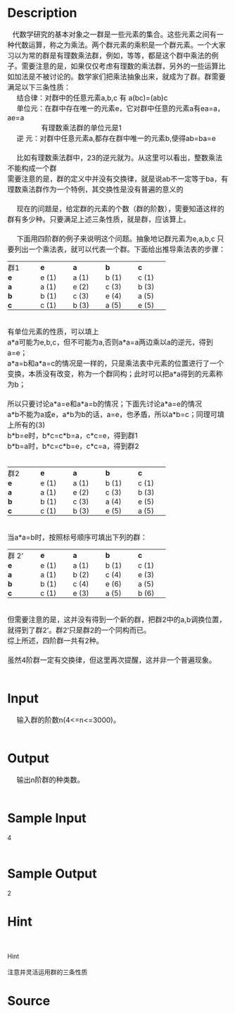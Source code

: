 
# Description

<div class="content"><div><span style="font-size: medium"><b> </b><b>  </b>代数学研究的基本对象之一群是一些元素的集合。这些元素之间有一种代数运算，称之为乘法。两个群元素的乘积是一个群元素。一个大家习以为常的群是有理数乘法群，例如，等等，都是这个群中乘法的例子。需要注意的是，如果仅仅考虑有理数的乘法群，另外的一些运算比如加法是不被讨论的。数学家们把乘法抽象出来，就成为了群。群需要满足以下三条性质：</span></div>
<div style="text-indent: 15.75pt"><span style="font-size: medium">结合律：对群中的任意元素a,b,c 有 a(bc)=(ab)c</span></div>
<div style="text-indent: 15.75pt"><span style="font-size: medium">单位元：在群中存在唯一的元素e，它对群中任意的元素a有ea=a，ae=a</span></div>
<div style="text-indent: 57.75pt"><span style="font-size: medium">有理数乘法群的单位元是1</span></div>
<div style="text-indent: 15.75pt"><span style="font-size: medium">逆 元：对群中任意元素a,都存在群中唯一的元素b,使得ab=ba=e</span></div>
<div><span style="font-size: medium"> </span></div>
<div style="text-indent: 15.75pt"><span style="font-size: medium">比如有理数乘法群中，23的逆元就为。从这里可以看出，整数乘法不能构成一个群</span></div>
<div><span style="font-size: medium">需要注意的是，群的定义中并没有交换律，就是说ab不一定等于ba，有理数乘法群作为一个特例，其交换性是没有普遍的意义的</span></div>
<div><span style="font-size: medium"> </span></div>
<div style="text-indent: 15.75pt"><span style="font-size: medium">现在的问题是，给定群的元素的个数（群的阶数），需要知道这样的群有多少种。只要满足上述三条性质，就是群，应该算上。</span></div>
<div><span style="font-size: medium">   </span></div>
<div style="text-indent: 15.75pt"><span style="font-size: medium">下面用四阶群的例子来说明这个问题。抽象地记群元素为e,a,b,c 只要列出一个乘法表，就可以代表一个群。下面给出推导乘法表的步骤：</span></div>
<p><table cellspacing="0" cellpadding="0" width="360" border="0" style="width: 270pt; border-collapse: collapse">
    <tbody>
        <tr style="height: 14.25pt">
            <td nowrap="nowrap" width="72" style="border-right: #ece9d8; padding-right: 0.75pt; border-top: #ece9d8; padding-left: 0.75pt; padding-bottom: 0cm; border-left: #ece9d8; width: 54pt; padding-top: 0.75pt; border-bottom: #ece9d8; height: 14.25pt; background-color: transparent">
            <div><span style="font-size: medium">群1</span></div>
            </td>
            <td nowrap="nowrap" width="72" style="border-right: #ece9d8; padding-right: 0.75pt; border-top: #ece9d8; padding-left: 0.75pt; padding-bottom: 0cm; border-left: #ece9d8; width: 54pt; padding-top: 0.75pt; border-bottom: #ece9d8; height: 14.25pt; background-color: transparent">
            <div><span style="font-size: medium"><b>e</b></span></div>
            </td>
            <td nowrap="nowrap" width="72" style="border-right: #ece9d8; padding-right: 0.75pt; border-top: #ece9d8; padding-left: 0.75pt; padding-bottom: 0cm; border-left: #ece9d8; width: 54pt; padding-top: 0.75pt; border-bottom: #ece9d8; height: 14.25pt; background-color: transparent">
            <div><span style="font-size: medium"><b>a</b></span></div>
            </td>
            <td nowrap="nowrap" width="72" style="border-right: #ece9d8; padding-right: 0.75pt; border-top: #ece9d8; padding-left: 0.75pt; padding-bottom: 0cm; border-left: #ece9d8; width: 54pt; padding-top: 0.75pt; border-bottom: #ece9d8; height: 14.25pt; background-color: transparent">
            <div><span style="font-size: medium"><b>b</b></span></div>
            </td>
            <td nowrap="nowrap" width="72" style="border-right: #ece9d8; padding-right: 0.75pt; border-top: #ece9d8; padding-left: 0.75pt; padding-bottom: 0cm; border-left: #ece9d8; width: 54pt; padding-top: 0.75pt; border-bottom: #ece9d8; height: 14.25pt; background-color: transparent">
            <div><span style="font-size: medium"><b>c</b></span></div>
            </td>
        </tr>
        <tr style="height: 14.25pt">
            <td nowrap="nowrap" style="border-right: #ece9d8; padding-right: 0.75pt; border-top: #ece9d8; padding-left: 0.75pt; padding-bottom: 0cm; border-left: #ece9d8; padding-top: 0.75pt; border-bottom: #ece9d8; height: 14.25pt; background-color: transparent">
            <div><span style="font-size: medium"><b>e</b></span></div>
            </td>
            <td nowrap="nowrap" style="border-right: #ece9d8; padding-right: 0.75pt; border-top: #ece9d8; padding-left: 0.75pt; padding-bottom: 0cm; border-left: #ece9d8; padding-top: 0.75pt; border-bottom: #ece9d8; height: 14.25pt; background-color: transparent">
            <div><span style="font-size: medium">e (1)</span></div>
            </td>
            <td nowrap="nowrap" style="border-right: #ece9d8; padding-right: 0.75pt; border-top: #ece9d8; padding-left: 0.75pt; padding-bottom: 0cm; border-left: #ece9d8; padding-top: 0.75pt; border-bottom: #ece9d8; height: 14.25pt; background-color: transparent">
            <div><span style="font-size: medium">a (1)</span></div>
            </td>
            <td nowrap="nowrap" style="border-right: #ece9d8; padding-right: 0.75pt; border-top: #ece9d8; padding-left: 0.75pt; padding-bottom: 0cm; border-left: #ece9d8; padding-top: 0.75pt; border-bottom: #ece9d8; height: 14.25pt; background-color: transparent">
            <div><span style="font-size: medium">b (1)</span></div>
            </td>
            <td nowrap="nowrap" style="border-right: #ece9d8; padding-right: 0.75pt; border-top: #ece9d8; padding-left: 0.75pt; padding-bottom: 0cm; border-left: #ece9d8; padding-top: 0.75pt; border-bottom: #ece9d8; height: 14.25pt; background-color: transparent">
            <div><span style="font-size: medium">c (1)</span></div>
            </td>
        </tr>
        <tr style="height: 14.25pt">
            <td nowrap="nowrap" style="border-right: #ece9d8; padding-right: 0.75pt; border-top: #ece9d8; padding-left: 0.75pt; padding-bottom: 0cm; border-left: #ece9d8; padding-top: 0.75pt; border-bottom: #ece9d8; height: 14.25pt; background-color: transparent">
            <div><span style="font-size: medium"><b>a</b></span></div>
            </td>
            <td nowrap="nowrap" style="border-right: #ece9d8; padding-right: 0.75pt; border-top: #ece9d8; padding-left: 0.75pt; padding-bottom: 0cm; border-left: #ece9d8; padding-top: 0.75pt; border-bottom: #ece9d8; height: 14.25pt; background-color: transparent">
            <div><span style="font-size: medium">a (1)</span></div>
            </td>
            <td nowrap="nowrap" style="border-right: #ece9d8; padding-right: 0.75pt; border-top: #ece9d8; padding-left: 0.75pt; padding-bottom: 0cm; border-left: #ece9d8; padding-top: 0.75pt; border-bottom: #ece9d8; height: 14.25pt; background-color: transparent">
            <div><span style="font-size: medium">e (2)</span></div>
            </td>
            <td nowrap="nowrap" style="border-right: #ece9d8; padding-right: 0.75pt; border-top: #ece9d8; padding-left: 0.75pt; padding-bottom: 0cm; border-left: #ece9d8; padding-top: 0.75pt; border-bottom: #ece9d8; height: 14.25pt; background-color: transparent">
            <div><span style="font-size: medium">c (3)</span></div>
            </td>
            <td nowrap="nowrap" style="border-right: #ece9d8; padding-right: 0.75pt; border-top: #ece9d8; padding-left: 0.75pt; padding-bottom: 0cm; border-left: #ece9d8; padding-top: 0.75pt; border-bottom: #ece9d8; height: 14.25pt; background-color: transparent">
            <div><span style="font-size: medium">b (3)</span></div>
            </td>
        </tr>
        <tr style="height: 14.25pt">
            <td nowrap="nowrap" style="border-right: #ece9d8; padding-right: 0.75pt; border-top: #ece9d8; padding-left: 0.75pt; padding-bottom: 0cm; border-left: #ece9d8; padding-top: 0.75pt; border-bottom: #ece9d8; height: 14.25pt; background-color: transparent">
            <div><span style="font-size: medium"><b>b</b></span></div>
            </td>
            <td nowrap="nowrap" style="border-right: #ece9d8; padding-right: 0.75pt; border-top: #ece9d8; padding-left: 0.75pt; padding-bottom: 0cm; border-left: #ece9d8; padding-top: 0.75pt; border-bottom: #ece9d8; height: 14.25pt; background-color: transparent">
            <div><span style="font-size: medium">b (1)</span></div>
            </td>
            <td nowrap="nowrap" style="border-right: #ece9d8; padding-right: 0.75pt; border-top: #ece9d8; padding-left: 0.75pt; padding-bottom: 0cm; border-left: #ece9d8; padding-top: 0.75pt; border-bottom: #ece9d8; height: 14.25pt; background-color: transparent">
            <div><span style="font-size: medium">c (3)</span></div>
            </td>
            <td nowrap="nowrap" style="border-right: #ece9d8; padding-right: 0.75pt; border-top: #ece9d8; padding-left: 0.75pt; padding-bottom: 0cm; border-left: #ece9d8; padding-top: 0.75pt; border-bottom: #ece9d8; height: 14.25pt; background-color: transparent">
            <div><span style="font-size: medium">e (4)</span></div>
            </td>
            <td nowrap="nowrap" style="border-right: #ece9d8; padding-right: 0.75pt; border-top: #ece9d8; padding-left: 0.75pt; padding-bottom: 0cm; border-left: #ece9d8; padding-top: 0.75pt; border-bottom: #ece9d8; height: 14.25pt; background-color: transparent">
            <div><span style="font-size: medium">a (5)</span></div>
            </td>
        </tr>
        <tr style="height: 14.25pt">
            <td nowrap="nowrap" style="border-right: #ece9d8; padding-right: 0.75pt; border-top: #ece9d8; padding-left: 0.75pt; padding-bottom: 0cm; border-left: #ece9d8; padding-top: 0.75pt; border-bottom: #ece9d8; height: 14.25pt; background-color: transparent">
            <div><span style="font-size: medium"><b>c</b></span></div>
            </td>
            <td nowrap="nowrap" style="border-right: #ece9d8; padding-right: 0.75pt; border-top: #ece9d8; padding-left: 0.75pt; padding-bottom: 0cm; border-left: #ece9d8; padding-top: 0.75pt; border-bottom: #ece9d8; height: 14.25pt; background-color: transparent">
            <div><span style="font-size: medium">c (1)</span></div>
            </td>
            <td nowrap="nowrap" style="border-right: #ece9d8; padding-right: 0.75pt; border-top: #ece9d8; padding-left: 0.75pt; padding-bottom: 0cm; border-left: #ece9d8; padding-top: 0.75pt; border-bottom: #ece9d8; height: 14.25pt; background-color: transparent">
            <div><span style="font-size: medium">b (3)</span></div>
            </td>
            <td nowrap="nowrap" style="border-right: #ece9d8; padding-right: 0.75pt; border-top: #ece9d8; padding-left: 0.75pt; padding-bottom: 0cm; border-left: #ece9d8; padding-top: 0.75pt; border-bottom: #ece9d8; height: 14.25pt; background-color: transparent">
            <div><span style="font-size: medium">a (5)</span></div>
            </td>
            <td nowrap="nowrap" style="border-right: #ece9d8; padding-right: 0.75pt; border-top: #ece9d8; padding-left: 0.75pt; padding-bottom: 0cm; border-left: #ece9d8; padding-top: 0.75pt; border-bottom: #ece9d8; height: 14.25pt; background-color: transparent">
            <div><span style="font-size: medium">e (5)</span></div>
            </td>
        </tr>
    </tbody>
</table>
</p>
<div><span style="font-size: medium"> </span></div>
<div><span style="font-size: medium">有单位元素的性质，可以填上</span></div>
<div><span style="font-size: medium">a*a可能为e,b,c，但不可能为a,否则a*a=a两边乘以a的逆元，得到a=e；</span></div>
<div><span style="font-size: medium">a*a=b和a*a=c的情况是一样的，只是乘法表中元素的位置进行了一个变换，本质没有改变，称为一个群同构；此时可以把a*a得到的元素称为b；</span></div>
<div><span style="font-size: medium"> </span></div>
<div><span style="font-size: medium">所以只要讨论a*a=e和a*a=b的情况；下面先讨论a*a=e的情况</span></div>
<div><span style="font-size: medium">a*b不能为a或e，a*b为b的话，a=e，也矛盾，所以a*b=c；同理可填上所有的(3)</span></div>
<div><span style="font-size: medium">b*b=e时，b*c=c*b=a，c*c=e，得到群1</span></div>
<div><span style="font-size: medium">b*b=a时，b*c=c*b=e，c*c=a，得到群2</span></div>
<div><span style="font-size: medium"> </span></div>
<p><table cellspacing="0" cellpadding="0" width="360" border="0" style="width: 270pt; border-collapse: collapse">
    <tbody>
        <tr style="height: 14.25pt">
            <td nowrap="nowrap" width="72" style="border-right: #ece9d8; padding-right: 0.75pt; border-top: #ece9d8; padding-left: 0.75pt; padding-bottom: 0cm; border-left: #ece9d8; width: 54pt; padding-top: 0.75pt; border-bottom: #ece9d8; height: 14.25pt; background-color: transparent">
            <div><span style="font-size: medium">群2</span></div>
            </td>
            <td nowrap="nowrap" width="72" style="border-right: #ece9d8; padding-right: 0.75pt; border-top: #ece9d8; padding-left: 0.75pt; padding-bottom: 0cm; border-left: #ece9d8; width: 54pt; padding-top: 0.75pt; border-bottom: #ece9d8; height: 14.25pt; background-color: transparent">
            <div><span style="font-size: medium"><b>e</b></span></div>
            </td>
            <td nowrap="nowrap" width="72" style="border-right: #ece9d8; padding-right: 0.75pt; border-top: #ece9d8; padding-left: 0.75pt; padding-bottom: 0cm; border-left: #ece9d8; width: 54pt; padding-top: 0.75pt; border-bottom: #ece9d8; height: 14.25pt; background-color: transparent">
            <div><span style="font-size: medium"><b>a</b></span></div>
            </td>
            <td nowrap="nowrap" width="72" style="border-right: #ece9d8; padding-right: 0.75pt; border-top: #ece9d8; padding-left: 0.75pt; padding-bottom: 0cm; border-left: #ece9d8; width: 54pt; padding-top: 0.75pt; border-bottom: #ece9d8; height: 14.25pt; background-color: transparent">
            <div><span style="font-size: medium"><b>b</b></span></div>
            </td>
            <td nowrap="nowrap" width="72" style="border-right: #ece9d8; padding-right: 0.75pt; border-top: #ece9d8; padding-left: 0.75pt; padding-bottom: 0cm; border-left: #ece9d8; width: 54pt; padding-top: 0.75pt; border-bottom: #ece9d8; height: 14.25pt; background-color: transparent">
            <div><span style="font-size: medium"><b>c</b></span></div>
            </td>
        </tr>
        <tr style="height: 14.25pt">
            <td nowrap="nowrap" style="border-right: #ece9d8; padding-right: 0.75pt; border-top: #ece9d8; padding-left: 0.75pt; padding-bottom: 0cm; border-left: #ece9d8; padding-top: 0.75pt; border-bottom: #ece9d8; height: 14.25pt; background-color: transparent">
            <div><span style="font-size: medium"><b>e</b></span></div>
            </td>
            <td nowrap="nowrap" style="border-right: #ece9d8; padding-right: 0.75pt; border-top: #ece9d8; padding-left: 0.75pt; padding-bottom: 0cm; border-left: #ece9d8; padding-top: 0.75pt; border-bottom: #ece9d8; height: 14.25pt; background-color: transparent">
            <div><span style="font-size: medium">e (1)</span></div>
            </td>
            <td nowrap="nowrap" style="border-right: #ece9d8; padding-right: 0.75pt; border-top: #ece9d8; padding-left: 0.75pt; padding-bottom: 0cm; border-left: #ece9d8; padding-top: 0.75pt; border-bottom: #ece9d8; height: 14.25pt; background-color: transparent">
            <div><span style="font-size: medium">a (1)</span></div>
            </td>
            <td nowrap="nowrap" style="border-right: #ece9d8; padding-right: 0.75pt; border-top: #ece9d8; padding-left: 0.75pt; padding-bottom: 0cm; border-left: #ece9d8; padding-top: 0.75pt; border-bottom: #ece9d8; height: 14.25pt; background-color: transparent">
            <div><span style="font-size: medium">b (1)</span></div>
            </td>
            <td nowrap="nowrap" style="border-right: #ece9d8; padding-right: 0.75pt; border-top: #ece9d8; padding-left: 0.75pt; padding-bottom: 0cm; border-left: #ece9d8; padding-top: 0.75pt; border-bottom: #ece9d8; height: 14.25pt; background-color: transparent">
            <div><span style="font-size: medium">c (1)</span></div>
            </td>
        </tr>
        <tr style="height: 14.25pt">
            <td nowrap="nowrap" style="border-right: #ece9d8; padding-right: 0.75pt; border-top: #ece9d8; padding-left: 0.75pt; padding-bottom: 0cm; border-left: #ece9d8; padding-top: 0.75pt; border-bottom: #ece9d8; height: 14.25pt; background-color: transparent">
            <div><span style="font-size: medium"><b>a</b></span></div>
            </td>
            <td nowrap="nowrap" style="border-right: #ece9d8; padding-right: 0.75pt; border-top: #ece9d8; padding-left: 0.75pt; padding-bottom: 0cm; border-left: #ece9d8; padding-top: 0.75pt; border-bottom: #ece9d8; height: 14.25pt; background-color: transparent">
            <div><span style="font-size: medium">a (1)</span></div>
            </td>
            <td nowrap="nowrap" style="border-right: #ece9d8; padding-right: 0.75pt; border-top: #ece9d8; padding-left: 0.75pt; padding-bottom: 0cm; border-left: #ece9d8; padding-top: 0.75pt; border-bottom: #ece9d8; height: 14.25pt; background-color: transparent">
            <div><span style="font-size: medium">e (2)</span></div>
            </td>
            <td nowrap="nowrap" style="border-right: #ece9d8; padding-right: 0.75pt; border-top: #ece9d8; padding-left: 0.75pt; padding-bottom: 0cm; border-left: #ece9d8; padding-top: 0.75pt; border-bottom: #ece9d8; height: 14.25pt; background-color: transparent">
            <div><span style="font-size: medium">c (3)</span></div>
            </td>
            <td nowrap="nowrap" style="border-right: #ece9d8; padding-right: 0.75pt; border-top: #ece9d8; padding-left: 0.75pt; padding-bottom: 0cm; border-left: #ece9d8; padding-top: 0.75pt; border-bottom: #ece9d8; height: 14.25pt; background-color: transparent">
            <div><span style="font-size: medium">b (3)</span></div>
            </td>
        </tr>
        <tr style="height: 14.25pt">
            <td nowrap="nowrap" style="border-right: #ece9d8; padding-right: 0.75pt; border-top: #ece9d8; padding-left: 0.75pt; padding-bottom: 0cm; border-left: #ece9d8; padding-top: 0.75pt; border-bottom: #ece9d8; height: 14.25pt; background-color: transparent">
            <div><span style="font-size: medium"><b>b</b></span></div>
            </td>
            <td nowrap="nowrap" style="border-right: #ece9d8; padding-right: 0.75pt; border-top: #ece9d8; padding-left: 0.75pt; padding-bottom: 0cm; border-left: #ece9d8; padding-top: 0.75pt; border-bottom: #ece9d8; height: 14.25pt; background-color: transparent">
            <div><span style="font-size: medium">b (1)</span></div>
            </td>
            <td nowrap="nowrap" style="border-right: #ece9d8; padding-right: 0.75pt; border-top: #ece9d8; padding-left: 0.75pt; padding-bottom: 0cm; border-left: #ece9d8; padding-top: 0.75pt; border-bottom: #ece9d8; height: 14.25pt; background-color: transparent">
            <div><span style="font-size: medium">c (3)</span></div>
            </td>
            <td nowrap="nowrap" style="border-right: #ece9d8; padding-right: 0.75pt; border-top: #ece9d8; padding-left: 0.75pt; padding-bottom: 0cm; border-left: #ece9d8; padding-top: 0.75pt; border-bottom: #ece9d8; height: 14.25pt; background-color: transparent">
            <div><span style="font-size: medium">a (4)</span></div>
            </td>
            <td nowrap="nowrap" style="border-right: #ece9d8; padding-right: 0.75pt; border-top: #ece9d8; padding-left: 0.75pt; padding-bottom: 0cm; border-left: #ece9d8; padding-top: 0.75pt; border-bottom: #ece9d8; height: 14.25pt; background-color: transparent">
            <div><span style="font-size: medium">e (5)</span></div>
            </td>
        </tr>
        <tr style="height: 14.25pt">
            <td nowrap="nowrap" style="border-right: #ece9d8; padding-right: 0.75pt; border-top: #ece9d8; padding-left: 0.75pt; padding-bottom: 0cm; border-left: #ece9d8; padding-top: 0.75pt; border-bottom: #ece9d8; height: 14.25pt; background-color: transparent">
            <div><span style="font-size: medium"><b>c</b></span></div>
            </td>
            <td nowrap="nowrap" style="border-right: #ece9d8; padding-right: 0.75pt; border-top: #ece9d8; padding-left: 0.75pt; padding-bottom: 0cm; border-left: #ece9d8; padding-top: 0.75pt; border-bottom: #ece9d8; height: 14.25pt; background-color: transparent">
            <div><span style="font-size: medium">c (1)</span></div>
            </td>
            <td nowrap="nowrap" style="border-right: #ece9d8; padding-right: 0.75pt; border-top: #ece9d8; padding-left: 0.75pt; padding-bottom: 0cm; border-left: #ece9d8; padding-top: 0.75pt; border-bottom: #ece9d8; height: 14.25pt; background-color: transparent">
            <div><span style="font-size: medium">b (3)</span></div>
            </td>
            <td nowrap="nowrap" style="border-right: #ece9d8; padding-right: 0.75pt; border-top: #ece9d8; padding-left: 0.75pt; padding-bottom: 0cm; border-left: #ece9d8; padding-top: 0.75pt; border-bottom: #ece9d8; height: 14.25pt; background-color: transparent">
            <div><span style="font-size: medium">e (5)</span></div>
            </td>
            <td nowrap="nowrap" style="border-right: #ece9d8; padding-right: 0.75pt; border-top: #ece9d8; padding-left: 0.75pt; padding-bottom: 0cm; border-left: #ece9d8; padding-top: 0.75pt; border-bottom: #ece9d8; height: 14.25pt; background-color: transparent">
            <div><span style="font-size: medium">a (5)</span></div>
            </td>
        </tr>
    </tbody>
</table>
</p>
<div><span style="font-size: medium"> </span></div>
<div><span style="font-size: medium">当a*a=b时，按照标号顺序可填出下列的群：</span></div>
<p><table cellspacing="0" cellpadding="0" width="360" border="0" style="width: 270pt; border-collapse: collapse">
    <tbody>
        <tr style="height: 14.25pt">
            <td nowrap="nowrap" width="72" style="border-right: #ece9d8; padding-right: 0.75pt; border-top: #ece9d8; padding-left: 0.75pt; padding-bottom: 0cm; border-left: #ece9d8; width: 54pt; padding-top: 0.75pt; border-bottom: #ece9d8; height: 14.25pt; background-color: transparent">
            <div><span style="font-size: medium">群 2’</span></div>
            </td>
            <td nowrap="nowrap" width="72" style="border-right: #ece9d8; padding-right: 0.75pt; border-top: #ece9d8; padding-left: 0.75pt; padding-bottom: 0cm; border-left: #ece9d8; width: 54pt; padding-top: 0.75pt; border-bottom: #ece9d8; height: 14.25pt; background-color: transparent">
            <div><span style="font-size: medium"><b>e</b></span></div>
            </td>
            <td nowrap="nowrap" width="72" style="border-right: #ece9d8; padding-right: 0.75pt; border-top: #ece9d8; padding-left: 0.75pt; padding-bottom: 0cm; border-left: #ece9d8; width: 54pt; padding-top: 0.75pt; border-bottom: #ece9d8; height: 14.25pt; background-color: transparent">
            <div><span style="font-size: medium"><b>a</b></span></div>
            </td>
            <td nowrap="nowrap" width="72" style="border-right: #ece9d8; padding-right: 0.75pt; border-top: #ece9d8; padding-left: 0.75pt; padding-bottom: 0cm; border-left: #ece9d8; width: 54pt; padding-top: 0.75pt; border-bottom: #ece9d8; height: 14.25pt; background-color: transparent">
            <div><span style="font-size: medium"><b>b</b></span></div>
            </td>
            <td nowrap="nowrap" width="72" style="border-right: #ece9d8; padding-right: 0.75pt; border-top: #ece9d8; padding-left: 0.75pt; padding-bottom: 0cm; border-left: #ece9d8; width: 54pt; padding-top: 0.75pt; border-bottom: #ece9d8; height: 14.25pt; background-color: transparent">
            <div><span style="font-size: medium"><b>c</b></span></div>
            </td>
        </tr>
        <tr style="height: 14.25pt">
            <td nowrap="nowrap" style="border-right: #ece9d8; padding-right: 0.75pt; border-top: #ece9d8; padding-left: 0.75pt; padding-bottom: 0cm; border-left: #ece9d8; padding-top: 0.75pt; border-bottom: #ece9d8; height: 14.25pt; background-color: transparent">
            <div><span style="font-size: medium"><b>e</b></span></div>
            </td>
            <td nowrap="nowrap" style="border-right: #ece9d8; padding-right: 0.75pt; border-top: #ece9d8; padding-left: 0.75pt; padding-bottom: 0cm; border-left: #ece9d8; padding-top: 0.75pt; border-bottom: #ece9d8; height: 14.25pt; background-color: transparent">
            <div><span style="font-size: medium">e (1)</span></div>
            </td>
            <td nowrap="nowrap" style="border-right: #ece9d8; padding-right: 0.75pt; border-top: #ece9d8; padding-left: 0.75pt; padding-bottom: 0cm; border-left: #ece9d8; padding-top: 0.75pt; border-bottom: #ece9d8; height: 14.25pt; background-color: transparent">
            <div><span style="font-size: medium">a (1)</span></div>
            </td>
            <td nowrap="nowrap" style="border-right: #ece9d8; padding-right: 0.75pt; border-top: #ece9d8; padding-left: 0.75pt; padding-bottom: 0cm; border-left: #ece9d8; padding-top: 0.75pt; border-bottom: #ece9d8; height: 14.25pt; background-color: transparent">
            <div><span style="font-size: medium">b (1)</span></div>
            </td>
            <td nowrap="nowrap" style="border-right: #ece9d8; padding-right: 0.75pt; border-top: #ece9d8; padding-left: 0.75pt; padding-bottom: 0cm; border-left: #ece9d8; padding-top: 0.75pt; border-bottom: #ece9d8; height: 14.25pt; background-color: transparent">
            <div><span style="font-size: medium">c (1)</span></div>
            </td>
        </tr>
        <tr style="height: 14.25pt">
            <td nowrap="nowrap" style="border-right: #ece9d8; padding-right: 0.75pt; border-top: #ece9d8; padding-left: 0.75pt; padding-bottom: 0cm; border-left: #ece9d8; padding-top: 0.75pt; border-bottom: #ece9d8; height: 14.25pt; background-color: transparent">
            <div><span style="font-size: medium"><b>a</b></span></div>
            </td>
            <td nowrap="nowrap" style="border-right: #ece9d8; padding-right: 0.75pt; border-top: #ece9d8; padding-left: 0.75pt; padding-bottom: 0cm; border-left: #ece9d8; padding-top: 0.75pt; border-bottom: #ece9d8; height: 14.25pt; background-color: transparent">
            <div><span style="font-size: medium">a (1)</span></div>
            </td>
            <td nowrap="nowrap" style="border-right: #ece9d8; padding-right: 0.75pt; border-top: #ece9d8; padding-left: 0.75pt; padding-bottom: 0cm; border-left: #ece9d8; padding-top: 0.75pt; border-bottom: #ece9d8; height: 14.25pt; background-color: transparent">
            <div><span style="font-size: medium">b (2)</span></div>
            </td>
            <td nowrap="nowrap" style="border-right: #ece9d8; padding-right: 0.75pt; border-top: #ece9d8; padding-left: 0.75pt; padding-bottom: 0cm; border-left: #ece9d8; padding-top: 0.75pt; border-bottom: #ece9d8; height: 14.25pt; background-color: transparent">
            <div><span style="font-size: medium">c (4)</span></div>
            </td>
            <td nowrap="nowrap" style="border-right: #ece9d8; padding-right: 0.75pt; border-top: #ece9d8; padding-left: 0.75pt; padding-bottom: 0cm; border-left: #ece9d8; padding-top: 0.75pt; border-bottom: #ece9d8; height: 14.25pt; background-color: transparent">
            <div><span style="font-size: medium">e (3)</span></div>
            </td>
        </tr>
        <tr style="height: 14.25pt">
            <td nowrap="nowrap" style="border-right: #ece9d8; padding-right: 0.75pt; border-top: #ece9d8; padding-left: 0.75pt; padding-bottom: 0cm; border-left: #ece9d8; padding-top: 0.75pt; border-bottom: #ece9d8; height: 14.25pt; background-color: transparent">
            <div><span style="font-size: medium"><b>b</b></span></div>
            </td>
            <td nowrap="nowrap" style="border-right: #ece9d8; padding-right: 0.75pt; border-top: #ece9d8; padding-left: 0.75pt; padding-bottom: 0cm; border-left: #ece9d8; padding-top: 0.75pt; border-bottom: #ece9d8; height: 14.25pt; background-color: transparent">
            <div><span style="font-size: medium">b (1)</span></div>
            </td>
            <td nowrap="nowrap" style="border-right: #ece9d8; padding-right: 0.75pt; border-top: #ece9d8; padding-left: 0.75pt; padding-bottom: 0cm; border-left: #ece9d8; padding-top: 0.75pt; border-bottom: #ece9d8; height: 14.25pt; background-color: transparent">
            <div><span style="font-size: medium">c (4)</span></div>
            </td>
            <td nowrap="nowrap" style="border-right: #ece9d8; padding-right: 0.75pt; border-top: #ece9d8; padding-left: 0.75pt; padding-bottom: 0cm; border-left: #ece9d8; padding-top: 0.75pt; border-bottom: #ece9d8; height: 14.25pt; background-color: transparent">
            <div><span style="font-size: medium">e (6)</span></div>
            </td>
            <td nowrap="nowrap" style="border-right: #ece9d8; padding-right: 0.75pt; border-top: #ece9d8; padding-left: 0.75pt; padding-bottom: 0cm; border-left: #ece9d8; padding-top: 0.75pt; border-bottom: #ece9d8; height: 14.25pt; background-color: transparent">
            <div><span style="font-size: medium">a (5)</span></div>
            </td>
        </tr>
        <tr style="height: 14.25pt">
            <td nowrap="nowrap" style="border-right: #ece9d8; padding-right: 0.75pt; border-top: #ece9d8; padding-left: 0.75pt; padding-bottom: 0cm; border-left: #ece9d8; padding-top: 0.75pt; border-bottom: #ece9d8; height: 14.25pt; background-color: transparent">
            <div><span style="font-size: medium"><b>c</b></span></div>
            </td>
            <td nowrap="nowrap" style="border-right: #ece9d8; padding-right: 0.75pt; border-top: #ece9d8; padding-left: 0.75pt; padding-bottom: 0cm; border-left: #ece9d8; padding-top: 0.75pt; border-bottom: #ece9d8; height: 14.25pt; background-color: transparent">
            <div><span style="font-size: medium">c (1)</span></div>
            </td>
            <td nowrap="nowrap" style="border-right: #ece9d8; padding-right: 0.75pt; border-top: #ece9d8; padding-left: 0.75pt; padding-bottom: 0cm; border-left: #ece9d8; padding-top: 0.75pt; border-bottom: #ece9d8; height: 14.25pt; background-color: transparent">
            <div><span style="font-size: medium">e (3)</span></div>
            </td>
            <td nowrap="nowrap" style="border-right: #ece9d8; padding-right: 0.75pt; border-top: #ece9d8; padding-left: 0.75pt; padding-bottom: 0cm; border-left: #ece9d8; padding-top: 0.75pt; border-bottom: #ece9d8; height: 14.25pt; background-color: transparent">
            <div><span style="font-size: medium">a (5)</span></div>
            </td>
            <td nowrap="nowrap" style="border-right: #ece9d8; padding-right: 0.75pt; border-top: #ece9d8; padding-left: 0.75pt; padding-bottom: 0cm; border-left: #ece9d8; padding-top: 0.75pt; border-bottom: #ece9d8; height: 14.25pt; background-color: transparent">
            <div><span style="font-size: medium">b (6)</span></div>
            </td>
        </tr>
    </tbody>
</table>
</p>
<div><span style="font-size: medium"> </span></div>
<div><span style="font-size: medium">但需要注意的是，这并没有得到一个新的群，把群2中的a,b调换位置，就得到了群2’。群2’只是群2的一个同构而已。</span></div>
<div><span style="font-size: medium">综上所述，四阶群一共有2种。</span></div>
<div><span style="font-size: medium"> </span></div>
<div><span style="font-size: medium">虽然4阶群一定有交换律，但这里再次提醒，这并非一个普遍现象。</span></div>
<div><span style="font-size: medium"> </span></div></div>

# Input

<div class="content"><div style="text-indent: 15.75pt"><span style="font-size: medium">输入群的阶数n(4&lt;=n&lt;=3000)。 </span></div>
<div style="text-indent: 15.75pt"><span style="font-size: medium"> </span></div></div>

# Output

<div class="content"><div style="text-indent: 15.75pt"><span style="font-size: medium">输出n阶群的种类数。</span></div>
<div><span style="font-size: medium"> </span></div></div>

# Sample Input

<div class="content"><span class="sampledata">4<br/>
 <br/>
</span></div>

# Sample Output

<div class="content"><span class="sampledata">2<br/>
 </span></div>

# Hint

<div class="content"><p></p><p><br/><br/>
Hint<br/><br/>
注意并灵活运用群的三条性质</p><p></p></div>

# Source

<div class="content"><p><a href="problemset.php?search="></a></p></div>

